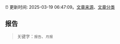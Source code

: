 :alarm_clock: 更新时间: 2025-03-19 06:47:09。[文章来源](/README.md)、[文章分类](/TAGS.md)

## 报告


> 关键字：`报告`、`月报`



